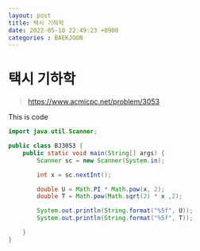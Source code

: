 ```yaml
---
layout: post
title: 택시 기하학
date: 2022-05-10 22:49:23 +0900
categories : BAEKJOON 
---
```

# 택시 기하학

> https://www.acmicpc.net/problem/3053


This is code
```java
import java.util.Scanner;

public class BJ3053 {
    public static void main(String[] args) {
        Scanner sc = new Scanner(System.in);

        int x = sc.nextInt();

        double U = Math.PI * Math.pow(x, 2);
        double T = Math.pow(Math.sqrt(2) * x ,2);

        System.out.println(String.format("%5f", U));
        System.out.println(String.format("%5f", T));

    }
}



```